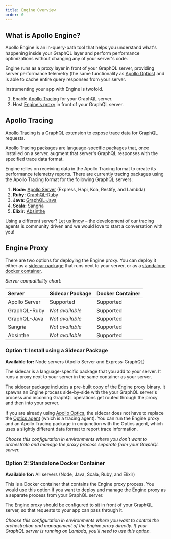 ```yaml
---
title: Engine Overview
order: 0
---
```


<h2 id="what-is-apollo-engine" title="What is Apollo Engine">What is Apollo Engine?</h2>

Apollo Engine is an in-query-path tool that helps you understand what's happening inside your GraphQL layer and perform performance optimizations without changing any of your server's code.

Engine runs as a proxy layer in front of your GraphQL server, providing server performance telemetry (the same functionality as [Apollo Optics](https://www.apollodata.com/optics/)) and is able to cache entire query responses from your server.

Instrumenting your app with Engine is twofold.
1. Enable [Apollo Tracing](#apollo-tracing) for your GraphQL server.
2. Host [Engine's proxy](#engine-proxy) in front of your GraphQL server.

<h2 id="apollo-tracing" title="Apollo Tracing">Apollo Tracing</h2>

[Apollo Tracing](https://github.com/apollographql/apollo-tracing) is a GraphQL extension to expose trace data for GraphQL requests.

Apollo Tracing packages are language-specific packages that, once installed on a server, augment that server's GraphQL responses with the specified trace data format.

Engine relies on receiving data in the Apollo Tracing format to create its performance telemetry reports. There are currently tracing packages using the Apollo Tracing format for the following GraphQL servers:
1. **Node:** [Apollo Server](https://github.com/apollographql/apollo-server) (Express, Hapi, Koa, Restify, and Lambda)
2. **Ruby:** [GraphQL-Ruby](https://github.com/rmosolgo/graphql-ruby)
3. **Java:** [GraphQL-Java](https://github.com/graphql-java/graphql-java)
4. **Scala:** [Sangria](https://github.com/sangria-graphql/sangria)
5. **Elixir:** [Absinthe](https://github.com/absinthe-graphql/absinthe)

Using a different server? [Let us know](mailto:support@apollodata.com) – the development of our tracing agents is community driven and we would love to start a conversation with you!

<h2 id="engine-proxy" title="Engine Proxy">Engine Proxy</h2>

There are two options for deploying the Engine proxy. You can deploy it either as a [sidecar package](/#Option-1-Sidecar-Package) that runs next to your server, or as a [standalone docker container](/#Option-2-Standalone-Docker-Container).

_Server compatibility chart:_

| Server  | Sidecar Package  | Docker Container |
| :------ | :------------------- | :--------------------------- |
| Apollo Server | Supported | Supported |
| GraphQL-Ruby | _Not available_ | Supported |
| GraphQL-Java | _Not available_ | Supported |
| Sangria | _Not available_ | Supported |
| Absinthe | _Not available_ | Supported |

<h3 id="sidecar-package" title="Sidecar Package">Option 1: Install using a Sidecar Package</h3>

**Available for:** Node servers (Apollo Server and Express-GraphQL)

The sidecar is a language-specific package that you add to your server. It runs a proxy next to your server in the same container as your server.

The sidecar package includes a pre-built copy of the Engine proxy binary. It spawns an Engine process side-by-side with the your GraphQL server's process and incoming GraphQL operations get routed through the proxy and then into your server.

If you are already using [Apollo Optics](https://www.apollodata.com/optics/), the sidecar does not have to replace the [Optics agent](https://github.com/apollographql/optics-agent-js) (which is a tracing agent). You can run the Engine proxy and an Apollo Tracing package in conjunction with the Optics agent, which uses a slightly different data format to report trace information.

_Choose this configuration in environments where you don't want to orchestrate and manage the proxy process separate from your GraphQL server._

<h3 id="standalone-docker-container" title="Docker Container">Option 2: Standalone Docker Container</h3>

**Available for:** All servers (Node, Java, Scala, Ruby, and Elixir)

This is a Docker container that contains the Engine proxy process. You would use this option if you want to deploy and manage the Engine proxy as a separate process from your GraphQL server.

The Engine proxy should be configured to sit in front of your GraphQL server, so that requests to your app can pass through it.

_Choose this configuration in environments where you want to control the orchestration and management of the Engine proxy directly. If your GraphQL server is running on Lambda, you'll need to use this option._


